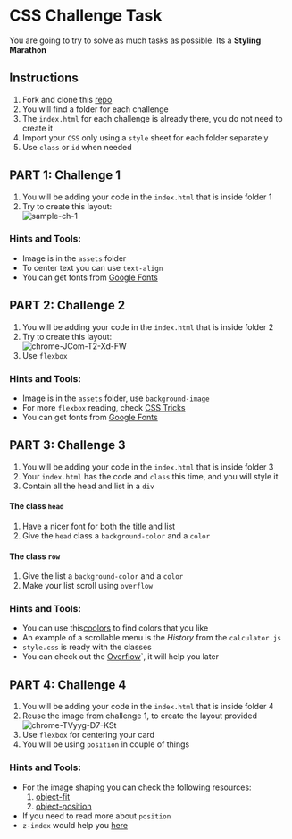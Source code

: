 # CSS Challenge Task

You are going to try to solve as much tasks as possible.
Its a **Styling Marathon**

## Instructions

1. Fork and clone this [repo](https://github.com/JoinCODED/TASK-css-challenge)
2. You will find a folder for each challenge
3. The `index.html` for each challenge is already there, you do not need to create it
4. Import your `CSS` only using a `style` sheet for each folder separately
5. Use `class` or `id` when needed

## PART 1: Challenge 1

1. You will be adding your code in the `index.html` that is inside folder 1
2. Try to create this layout:
   <br>
   <img src="https://i.ibb.co/mFtrkdS/sample-ch-1.png" alt="sample-ch-1">

### Hints and Tools:

- Image is in the `assets` folder
- To center text you can use `text-align`
- You can get fonts from [Google Fonts](https://fonts.google.com/)

## PART 2: Challenge 2

1. You will be adding your code in the `index.html` that is inside folder 2
2. Try to create this layout:
   <br>
   <img src="https://i.ibb.co/vvHN8xG/chrome-JCom-T2-Xd-FW.png" alt="chrome-JCom-T2-Xd-FW">
3. Use `flexbox`

### Hints and Tools:

- Image is in the `assets` folder, use `background-image`
- For more `flexbox` reading, check [CSS Tricks](https://css-tricks.com/snippets/css/a-guide-to-flexbox/)
- You can get fonts from [Google Fonts](https://fonts.google.com/)

## PART 3: Challenge 3

1. You will be adding your code in the `index.html` that is inside folder 3
2. Your `index.html` has the code and `class` this time, and you will style it
3. Contain all the head and list in a `div`

#### **The class `head`**

1. Have a nicer font for both the title and list
2. Give the `head` class a `background-color` and a `color`

#### **The class `row`**

1. Give the list a `background-color` and a `color`
2. Make your list scroll using `overflow`

### Hints and Tools:

- You can use this[coolors](https://coolors.co/) to find colors that you like
- An example of a scrollable menu is the _History_ from the `calculator.js`
- `style.css` is ready with the classes
- You can check out the [Overflow](https://www.w3schools.com/css/css_overflow.asp)`, it will help you later

## PART 4: Challenge 4

1. You will be adding your code in the `index.html` that is inside folder 4
2. Reuse the image from challenge 1, to create the layout provided
   <br />
   <img src="https://i.ibb.co/K9VsTf6/chrome-TVyyg-D7-KSt.png" alt="chrome-TVyyg-D7-KSt">
3. Use `flexbox` for centering your card
4. You will be using `position` in couple of things

### Hints and Tools:

- For the image shaping you can check the following resources:
  1. [object-fit](https://www.w3schools.com/css/css3_object-fit.asp)
  2. [object-position](https://www.w3schools.com/css/css3_object-position.asp)
- If you need to read more about `position`
- `z-index` would help you [here](https://www.w3schools.com/cssref/pr_pos_z-index.asp)
